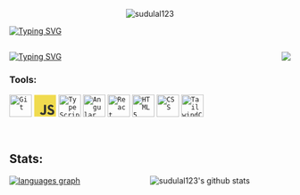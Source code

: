 <!-- Page Reloaded counter -->
<p title="pageReloaded" align="center"> 
  <img alt="sudulal123" src="https://komarev.com/ghpvc/?username=sudulal123&color=brightgreen&style=plastic&label=PAGE+RELOADED"/>
</p>

<!-- Title -->
[![Typing SVG](https://readme-typing-svg.demolab.com?font=Fira+Code&size=30&duration=2000&pause=1000&color=5DF7BD&center=true&vCenter=true&random=false&width=435&lines=Hello+and+welcome!!!+🤗)](https://git.io/typing-svg)
##
<img align="right" src="https://github.com/sudulal123/sudulal123/assets/86375908/a4bfd187-404b-4088-9517-30a5363037dc"/>

[![Typing SVG](https://readme-typing-svg.demolab.com?font=Fira+Code&duration=5000&pause=1000&color=53D3F7&center=true&vCenter=true&random=false&width=435&lines=I+am+Sushil%2C+a+frontend+developer)](https://git.io/typing-svg)
  <!-- Use this sites to get logos: https://www.vectorlogo.zone or https://simpleicons.org/ -->
  ### Tools:
  <code><img title="Git" width="40" height="40" src="https://www.vectorlogo.zone/logos/git-scm/git-scm-icon.svg"></code>
  <code><img title="JavaScript" width="40" height="40" src="https://raw.githubusercontent.com/devicons/devicon/master/icons/javascript/javascript-original.svg"></code>
  <code><img title="TypeScript" width="40" height="40" src="https://www.vectorlogo.zone/logos/typescriptlang/typescriptlang-icon.svg"></code>
  <code><img title="Angular" width="40" height="40" src="https://www.vectorlogo.zone/logos/angular/angular-icon.svg"></code>
  <code><img title="React" width="40" height="40" src="https://www.vectorlogo.zone/logos/reactjs/reactjs-icon.svg"></code>
  <code><img title="HTML5" width="40" height="40" src="https://www.vectorlogo.zone/logos/w3_html5/w3_html5-icon.svg"></code>
  <code><img title="CSS" width="40" height="40" src="https://www.vectorlogo.zone/logos/w3_css/w3_css-icon.svg"></code>
  <code><img title="TailwindCSS" width="40" height="40" src="https://www.vectorlogo.zone/logos/tailwindcss/tailwindcss-icon.svg"></code>

&nbsp;

## Stats:
<p>
  <a align="left" href="https://github.com/sudulal123/">
    <img width="50%" height="200" align="right" alt="sudulal123's github stats" src="https://github-readme-stats.vercel.app/api?username=sudulal123&theme=tokyonight&show_icons=true" />
  </a>
  <a align="right" href="https://github.com/sudulal123/">
    <img 
        height="200" 
        alt="languages graph" 
        src="https://github-readme-stats.vercel.app/api/top-langs?username=sudulal123&locale=en&hide_title=false&layout=compact&card_width=250&langs_count=8&theme=merko&hide_border=false"/>
  </a>
</p>

## <br/>
<!-- This readme was created by Sushil Dulal - https://github.com/sudulal123 -->
